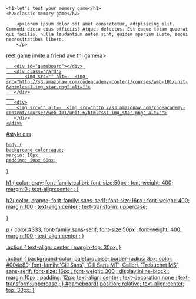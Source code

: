 
<!-- margin ukuran kerta -->
<!-- padding untuk jarak -->
<!--  -->

<!DOCTYPE html>
<html lang="en">
<head>
    <meta charset="UTF-8">
    <meta name="viewport" content="width=device-width, initial-scale=1.0">
    <link rel="stylesheet" href="style.css">
    <title>Document</title>
</head>

<body>

    <h1>let's test your memory game</h1>
    <h2>classic memory game</h2>
  
        <p>Lorem ipsum dolor sit amet consectetur, adipisicing elit. Commodi dicta eius officiis? Atque, delectus. Est eaque totam quaerat qui facilis, nulla laudantium autem sint, quidem aperiam iusto, sequi necessitatibus libero.
        </p>
   <div>
       <div class="action">
           <a href="#">reet game</a>
           <a href="#">invite a friend</a>
           <a href="#">ave thi game/a>
       </div>

       <div id="gameboard"></div> 
       <div class="card">
           <img src="" alt=-  <img src="http://s3.amazonaw.com/codeacademy-content/courses/web-101/unit-6/htmlcss1-img_star.png" alt="">
       </div>
       
       <div>
        <img src="" alt=-  <img src="http://s3.amazonaw.com/codeacademy-content/courses/web-101/unit-6/htmlcss1-img_star.png" alt="">
       </div>
    </div>
    
   
   
   
   
   
   
   #style css
    
    body {
    background-color:aqua;
    margin: 10px;
    padding: 50px 60px;
}

h1 {
    color: gray;
    font-family:calibri;
    font-size:50px ;
    font-weight: 400;
    margin:0 ;
    text-align:center ;
}

h2{
    color: orange;
    font-family: sans-serif;
    font-size:16px ;
    font-weight: 400;
    margin:100 ;
    text-align:center ;
    text-transform: uppercase;

}


p {
    color:#333;
    font-family:sans-serif;
    font-size:50px ;
    font-weight: 400;
    margin:100 ;
    text-align:center ;
}

.action {
    text-align: center ;
    margin-top: 30px;
}

.action {
    background-color: paleturquoise;
    border-radius:  3px;
    color: #004e89;
    font-family:'Gill Sans', 'Gill Sans MT', Calibri, 'Trebuchet MS', sans-serif;
    font-size: 16px ;
    font-weight: 300 ;
    display:inline-block ;
    margin:10px ;
    padding: 12px;
    text-align: center ;
    text-decoration:none ;
    text-transform:uppercase ;
}
#gameboard{
    position: relative;
    text-align:center;
    top: 30px;
}


    
    
    
</body>
</html>
